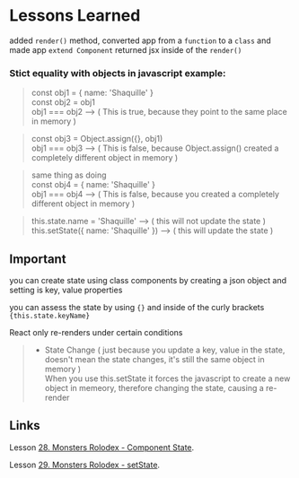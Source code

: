 # Lessons Learned
added `render()` method, converted app from a `function` to a `class` and made app `extend Component`
returned jsx inside of the `render()` 

### Stict equality with objects in javascript example:
>const obj1 = { name: 'Shaquille' }\
>const obj2 = obj1\
>obj1 === obj2 --> ( This is true, because they point to the same place in memory )


>const obj3 = Object.assign({}, obj1)\
>obj1 === obj3 --> ( This is false, because Object.assign() created a completely different object in memory )

>same thing as doing    
>const obj4 = { name: 'Shaquille' }\
>obj1 === obj4 --> ( This is false, because you created a completely different object in memory )

>this.state.name = 'Shaquille' --> ( this will not update the state )  
>this.setState({ name: 'Shaquille' }) --> ( this will update the state )

## Important
you can create state using class components by creating a json object and setting is key, value properties

you can assess the state by using `{}` and inside of the curly brackets `{this.state.keyName}`

React only re-renders under certain conditions
>- State Change ( just because you update a key, value in the state, doesn't mean the state changes, it's still the same object in memory )\
>When you use this.setState it forces the javascript to create a new object in memeory, therefore changing the state, causing a re-render

## Links
Lesson [28. Monsters Rolodex - Component State](https://www.udemy.com/course/complete-react-developer-zero-to-mastery/learn/lecture/30554052#overview).

Lesson [29. Monsters Rolodex - setState](https://www.udemy.com/course/complete-react-developer-zero-to-mastery/learn/lecture/30554056#overview).



